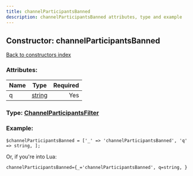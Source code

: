 ```yaml
---
title: channelParticipantsBanned
description: channelParticipantsBanned attributes, type and example
---
```

## Constructor: channelParticipantsBanned  
[Back to constructors index](index.md)



### Attributes:

| Name     |    Type       | Required |
|----------|:-------------:|---------:|
|q|[string](../types/string.md) | Yes|



### Type: [ChannelParticipantsFilter](../types/ChannelParticipantsFilter.md)


### Example:

```
$channelParticipantsBanned = ['_' => 'channelParticipantsBanned', 'q' => string, ];
```  

Or, if you're into Lua:  


```
channelParticipantsBanned={_='channelParticipantsBanned', q=string, }

```


